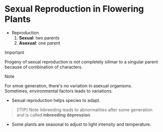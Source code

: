 # Sexual Reproduction in Flowering Plants 

- Reproduction
    1. **Sexual**: two parents
    2. **Asexual**: one parent 


> [!IMPORTANT]
> Progeny of sexual reproduction is not completely silimar to a singular parent because of combination of characters.

> [!NOTE]
> For smoe generation, there's no variation in asexual organisms.  
> Sometimes, environmental factors leads to variations.

- Sexual reproduction helps species to adapt. 

> [!TIP] Note
>  Inbreeding leads to abnormalities after some generation and is called **inbreeding depression**. 

- Some plants are seasonal to adjust to light intensity and temperature. 
